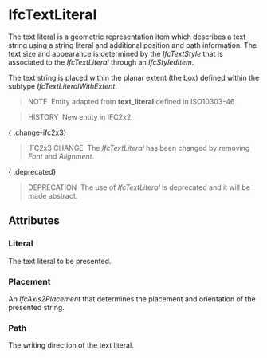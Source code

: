 # IfcTextLiteral

The text literal is a geometric representation item which describes a text string using a string literal and additional position and path information. The text size and appearance is determined by the _IfcTextStyle_ that is associated to the _IfcTextLiteral_ through an _IfcStyledItem_.

The text string is placed within the planar extent (the box) defined within the subtype _IfcTextLiteralWithExtent_.

> NOTE&nbsp; Entity adapted from **text_literal** defined in ISO10303-46

> HISTORY&nbsp; New entity in IFC2x2.

{ .change-ifc2x3}
> IFC2x3 CHANGE&nbsp; The _IfcTextLiteral_ has been changed by removing _Font_ and _Alignment_.

{ .deprecated}
> DEPRECATION&nbsp; The use of _IfcTextLiteral_ is deprecated and it will be made abstract.

## Attributes

### Literal
The text literal to be presented.

### Placement
An _IfcAxis2Placement_ that determines the placement and orientation of the presented string.

### Path
The writing direction of the text literal.
